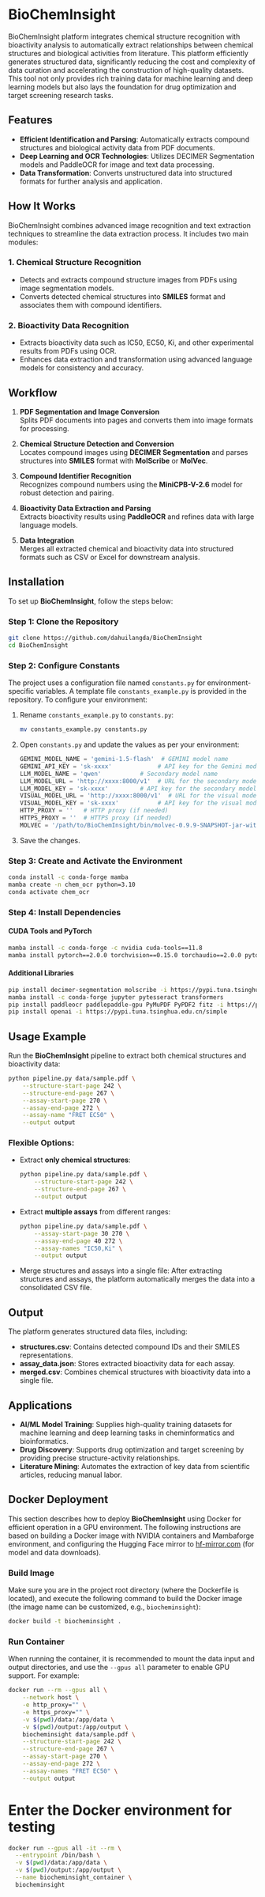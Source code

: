# BioChemInsight

BioChemInsight platform integrates chemical structure recognition with bioactivity analysis to automatically extract relationships between chemical structures and biological activities from literature. This platform efficiently generates structured data, significantly reducing the cost and complexity of data curation and accelerating the construction of high-quality datasets. This tool not only provides rich training data for machine learning and deep learning models but also lays the foundation for drug optimization and target screening research tasks.

## Features

- **Efficient Identification and Parsing**: Automatically extracts compound structures and biological activity data from PDF documents.
- **Deep Learning and OCR Technologies**: Utilizes DECIMER Segmentation models and PaddleOCR for image and text data processing.
- **Data Transformation**: Converts unstructured data into structured formats for further analysis and application.

## How It Works

BioChemInsight combines advanced image recognition and text extraction techniques to streamline the data extraction process. It includes two main modules:

### 1. **Chemical Structure Recognition**
   - Detects and extracts compound structure images from PDFs using image segmentation models.
   - Converts detected chemical structures into **SMILES** format and associates them with compound identifiers.

### 2. **Bioactivity Data Recognition**
   - Extracts bioactivity data such as IC50, EC50, Ki, and other experimental results from PDFs using OCR.
   - Enhances data extraction and transformation using advanced language models for consistency and accuracy.

## Workflow

1. **PDF Segmentation and Image Conversion**  
   Splits PDF documents into pages and converts them into image formats for processing.  
   
2. **Chemical Structure Detection and Conversion**  
   Locates compound images using **DECIMER Segmentation** and parses structures into **SMILES** format with **MolScribe** or **MolVec**.

3. **Compound Identifier Recognition**  
   Recognizes compound numbers using the **MiniCPB-V-2.6** model for robust detection and pairing.

4. **Bioactivity Data Extraction and Parsing**  
   Extracts bioactivity results using **PaddleOCR** and refines data with large language models.

5. **Data Integration**  
   Merges all extracted chemical and bioactivity data into structured formats such as CSV or Excel for downstream analysis.

## Installation

To set up **BioChemInsight**, follow the steps below:

### Step 1: Clone the Repository

```bash
git clone https://github.com/dahuilangda/BioChemInsight
cd BioChemInsight
```

### Step 2: Configure Constants

The project uses a configuration file named `constants.py` for environment-specific variables. A template file `constants_example.py` is provided in the repository. To configure your environment:

1. Rename `constants_example.py` to `constants.py`:
   ```bash
   mv constants_example.py constants.py
   ```

2. Open `constants.py` and update the values as per your environment:
   ```python
   GEMINI_MODEL_NAME = 'gemini-1.5-flash'  # GEMINI model name
   GEMINI_API_KEY = 'sk-xxxx'             # API key for the Gemini model
   LLM_MODEL_NAME = 'qwen'           # Secondary model name
   LLM_MODEL_URL = 'http://xxxx:8000/v1'  # URL for the secondary model
   LLM_MODEL_KEY = 'sk-xxxx'         # API key for the secondary model
   VISUAL_MODEL_URL = 'http://xxxx:8000/v1'  # URL for the visual model
   VISUAL_MODEL_KEY = 'sk-xxxx'           # API key for the visual model
   HTTP_PROXY = ''   # HTTP proxy (if needed)
   HTTPS_PROXY = ''  # HTTPS proxy (if needed)
   MOLVEC = '/path/to/BioChemInsight/bin/molvec-0.9.9-SNAPSHOT-jar-with-dependencies.jar'  # Path to MolVec JAR
   ```

3. Save the changes.

### Step 3: Create and Activate the Environment

```bash
conda install -c conda-forge mamba
mamba create -n chem_ocr python=3.10
conda activate chem_ocr
```

### Step 4: Install Dependencies

#### CUDA Tools and PyTorch
```bash
mamba install -c conda-forge -c nvidia cuda-tools==11.8
mamba install pytorch==2.0.0 torchvision==0.15.0 torchaudio==2.0.0 pytorch-cuda=11.8 -c pytorch -c nvidia
```

#### Additional Libraries
```bash
pip install decimer-segmentation molscribe -i https://pypi.tuna.tsinghua.edu.cn/simple
mamba install -c conda-forge jupyter pytesseract transformers
pip install paddleocr paddlepaddle-gpu PyMuPDF PyPDF2 fitz -i https://pypi.tuna.tsinghua.edu.cn/simple
pip install openai -i https://pypi.tuna.tsinghua.edu.cn/simple
```


## Usage Example

Run the **BioChemInsight** pipeline to extract both chemical structures and bioactivity data:

```bash
python pipeline.py data/sample.pdf \
    --structure-start-page 242 \
    --structure-end-page 267 \
    --assay-start-page 270 \
    --assay-end-page 272 \
    --assay-name "FRET EC50" \
    --output output
```

### Flexible Options:
- Extract **only chemical structures**:
  ```bash
  python pipeline.py data/sample.pdf \
      --structure-start-page 242 \
      --structure-end-page 267 \
      --output output
  ```

- Extract **multiple assays** from different ranges:
  ```bash
  python pipeline.py data/sample.pdf \
      --assay-start-page 30 270 \
      --assay-end-page 40 272 \
      --assay-names "IC50,Ki" \
      --output output
  ```

- Merge structures and assays into a single file:
  After extracting structures and assays, the platform automatically merges the data into a consolidated CSV file.


## Output

The platform generates structured data files, including:
- **structures.csv**: Contains detected compound IDs and their SMILES representations.
- **assay_data.json**: Stores extracted bioactivity data for each assay.
- **merged.csv**: Combines chemical structures with bioactivity data into a single file.


## Applications

- **AI/ML Model Training**: Supplies high-quality training datasets for machine learning and deep learning tasks in cheminformatics and bioinformatics.
- **Drug Discovery**: Supports drug optimization and target screening by providing precise structure-activity relationships.
- **Literature Mining**: Automates the extraction of key data from scientific articles, reducing manual labor.


## Docker Deployment

This section describes how to deploy **BioChemInsight** using Docker for efficient operation in a GPU environment. The following instructions are based on building a Docker image with NVIDIA containers and Mambaforge environment, and configuring the Hugging Face mirror to [hf-mirror.com](https://hf-mirror.com) (for model and data downloads).


### Build Image

Make sure you are in the project root directory (where the Dockerfile is located), and execute the following command to build the Docker image (the image name can be customized, e.g., `biocheminsight`):

```bash
docker build -t biocheminsight .
```


### Run Container

When running the container, it is recommended to mount the data input and output directories, and use the `--gpus all` parameter to enable GPU support. For example:

```bash
docker run --rm --gpus all \
    --network host \
    -e http_proxy="" \
    -e https_proxy="" \
    -v $(pwd)/data:/app/data \
    -v $(pwd)/output:/app/output \
    biocheminsight data/sample.pdf \
    --structure-start-page 242 \
    --structure-end-page 267 \
    --assay-start-page 270 \
    --assay-end-page 272 \
    --assay-names "FRET EC50" \
    --output output
```


# Enter the Docker environment for testing
```bash
docker run --gpus all -it --rm \
  --entrypoint /bin/bash \
  -v $(pwd)/data:/app/data \
  -v $(pwd)/output:/app/output \
  --name biocheminsight_container \
  biocheminsight
```